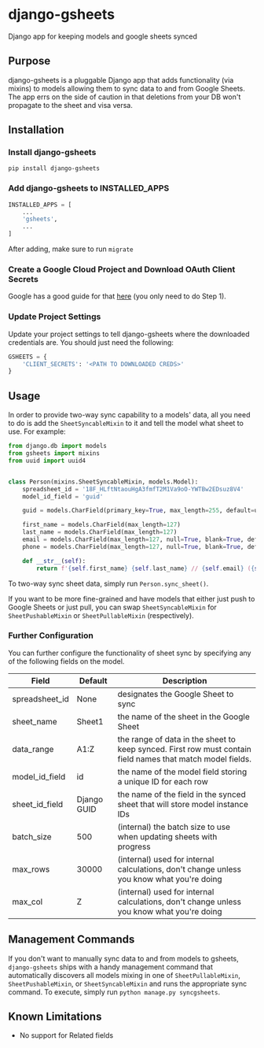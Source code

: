 # django-gsheets
Django app for keeping models and google sheets synced

## Purpose
django-gsheets is a pluggable Django app that adds functionality (via mixins) to models allowing them to sync data to and from Google Sheets. The app errs on the side of caution in that deletions from your DB won't propagate to the sheet and visa versa.

## Installation
### Install django-gsheets
```
pip install django-gsheets
```
### Add django-gsheets to INSTALLED_APPS
```python
INSTALLED_APPS = [
    ...
    'gsheets',
    ...
]
```
After adding, make sure to run `migrate`

### Create a Google Cloud Project and Download OAuth Client Secrets
Google has a good guide for that [here](https://developers.google.com/sheets/api/quickstart/python) (you only need to do Step 1).

### Update Project Settings
Update your project settings to tell django-gsheets where the downloaded credentials are. You should just need the following:
```python
GSHEETS = {
    'CLIENT_SECRETS': '<PATH TO DOWNLOADED CREDS>'
}
```

## Usage
In order to provide two-way sync capability to a models' data, all you need to do is add the `SheetSyncableMixin` to it and tell the model what sheet to use. For example:

```python
from django.db import models
from gsheets import mixins
from uuid import uuid4


class Person(mixins.SheetSyncableMixin, models.Model):
    spreadsheet_id = '18F_HLftNtaouHgA3fmfT2M1Va9oO-YWTBw2EDsuz8V4'
    model_id_field = 'guid'

    guid = models.CharField(primary_key=True, max_length=255, default=uuid4)

    first_name = models.CharField(max_length=127)
    last_name = models.CharField(max_length=127)
    email = models.CharField(max_length=127, null=True, blank=True, default=None)
    phone = models.CharField(max_length=127, null=True, blank=True, default=None)

    def __str__(self):
        return f'{self.first_name} {self.last_name} // {self.email} ({self.guid})'
```
To two-way sync sheet data, simply run `Person.sync_sheet()`.

If you want to be more fine-grained and have models that either just push to Google Sheets or just pull, you can swap `SheetSyncableMixin` for `SheetPushableMixin` or `SheetPullableMixin` (respectively).

### Further Configuration
You can further configure the functionality of sheet sync by specifying any of the following fields on the model.

| Field  | Default | Description |
| ------------- | ------------- | ------------- |
| spreadsheet_id  | None  | designates the Google Sheet to sync  |
| sheet_name  | Sheet1  | the name of the sheet in the Google Sheet  |
| data_range  | A1:Z  | the range of data in the sheet to keep synced. First row must contain field names that match model fields.  |
| model_id_field  | id  | the name of the model field storing a unique ID for each row  |
| sheet_id_field  | Django GUID  | the name of the field in the synced sheet that will store model instance IDs  |
| batch_size  | 500  | (internal) the batch size to use when updating sheets with progress  |
| max_rows  | 30000  | (internal) used for internal calculations, don't change unless you know what you're doing  |
| max_col  | Z  | (internal) used for internal calculations, don't change unless you know what you're doing  |

## Management Commands
If you don't want to manually sync data to and from models to gsheets, `django-gsheets` ships with a handy management command that automatically discovers all models mixing in one of `SheetPullableMixin`, `SheetPushableMixin`, or `SheetSyncableMixin` and runs the appropriate sync command. To execute, simply run `python manage.py syncgsheets`.

## Known Limitations

* No support for Related fields

